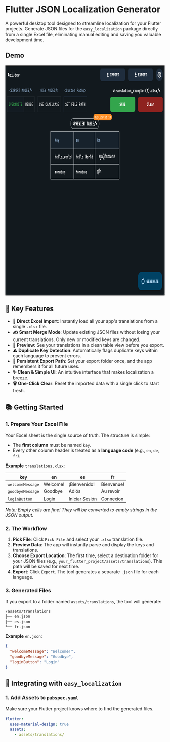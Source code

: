 # Flutter JSON Localization Generator

A powerful desktop tool designed to streamline localization for your Flutter projects. Generate JSON files for the `easy_localization` package directly from a single Excel file, eliminating manual editing and saving you valuable development time.

## Demo

<div style="text-align:center; width: 100%;">
    <img src="assets/screenshot/home.png" width="895" height="725" align="center" alt="">
</div>


## 🚀 Key Features

* **📂 Direct Excel Import**: Instantly load all your app's translations from a single `.xlsx` file.
* **✍️ Smart Merge Mode**: Update existing JSON files without losing your current translations. Only new or modified keys are changed.
* **👀 Preview**: See your translations in a clean table view before you export.
* **⚠️ Duplicate Key Detection**: Automatically flags duplicate keys within each language to prevent errors.
* **💾 Persistent Export Path**: Set your export folder once, and the app remembers it for all future uses.
* **✨ Clean & Simple UI**: An intuitive interface that makes localization a breeze.
* **🗑️ One-Click Clear**: Reset the imported data with a single click to start fresh.

## 📚 Getting Started

### 1. Prepare Your Excel File

Your Excel sheet is the single source of truth. The structure is simple:

* The **first column** must be named `key`.
* Every other column header is treated as a **language code** (e.g., `en`, `de`, `fr`).

**Example** `translations.xlsx`:

| **key** | **en** | **es** | **fr** |
|---------|---------|---------|---------|
| `welcomeMessage` | Welcome! | ¡Bienvenido! | Bienvenue! |
| `goodbyeMessage` | Goodbye | Adiós | Au revoir |
| `loginButton` | Login | Iniciar Sesión | Connexion |

*Note: Empty cells are fine! They will be converted to empty strings in the JSON output.*

### 2. The Workflow

1. **Pick File**: Click `Pick File` and select your `.xlsx` translation file.
2. **Preview Data**: The app will instantly parse and display the keys and translations.
3. **Choose Export Location**: The first time, select a destination folder for your JSON files (e.g., `your_flutter_project/assets/translations`). This path will be saved for next time.
4. **Export**: Click `Export`. The tool generates a separate `.json` file for each language.

### 3. Generated Files

If you export to a folder named `assets/translations`, the tool will generate:

```
/assets/translations
├── en.json
├── es.json
└── fr.json
```

**Example** `en.json`:

```json
{
  "welcomeMessage": "Welcome!",
  "goodbyeMessage": "Goodbye",
  "loginButton": "Login"
}
```

## 🔗 Integrating with `easy_localization`

### 1. Add Assets to `pubspec.yaml`

Make sure your Flutter project knows where to find the generated files.

```yaml
flutter:
  uses-material-design: true
  assets:
    - assets/translations/
```


